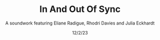 ---
title: In And Out Of Sync
subtitle: A soundwork featuring Eliane Radigue, Rhodri Davies and Julia Eckhardt
date: 12/2/23
thumbnail: ToneTransmissions.jpg
related: []
category: ['films', 'performances']
---